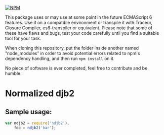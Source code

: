 [![NPM](https://nodei.co/npm/ndjb2.png?downloads=true)](https://nodei.co/npm/ndjb2/)

This package uses or may use at some point in the future ECMAScript 6 features. Use it on a compatible environment or transpile it with Traceur, Closure Compiler, es6-transpiler or equivalent. Please note that some of these have flaws and bugs, test your code carefully until you find a suitable tool for your task.

When cloning this repository, put the folder inside another named "node_modules" in order to avoid potential errors related to npm's dependency handling, and then run `npm install` on it.

No piece of software is ever completed, feel free to contribute and be humble.

# Normalized djb2

## Sample usage:

```javascript
var ndjb2 = require('ndjb2'),
    foo = ndjb2('bar');
```

